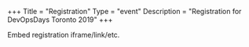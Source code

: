 +++
Title = "Registration"
Type = "event"
Description = "Registration for DevOpsDays Toronto 2019"
+++

<div style="width:100%; text-align:left;">

Embed registration iframe/link/etc.
</div></div>
</div>
